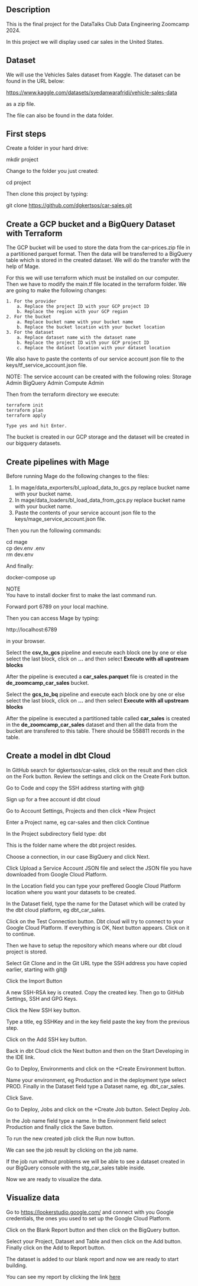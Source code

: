 ## Description  

This is the final project for the DataTalks Club Data Engineering Zoomcamp 2024.

In this project we will display used car sales in the United States.

## Dataset  

We will use the Vehicles Sales dataset from Kaggle. The dataset can be found in the URL below:  

https://www.kaggle.com/datasets/syedanwarafridi/vehicle-sales-data  

as a zip file.

The file can also be found in the data folder.

## First steps  

Create a folder in your hard drive:  

mkdir project   

Change to the folder you just created:  

cd project  

Then clone this project by typing:

git clone https://github.com/dgkertsos/car-sales.git

## Create a GCP bucket and a BigQuery Dataset with Terraform  

The GCP bucket will be used to store the data from the car-prices.zip file in a partitioned parquet format. Then the data will be transferred to a BigQuery table which is stored in the created dataset. We will do the transfer with the help of Mage.

 For this we will use terraform which must be installed on our computer. Then we have to modify the main.tf file located in the terraform folder. We are going to make the following changes:

    1. For the provider
        a. Replace the project ID with your GCP project ID
        b. Replace the region with your GCP region
    2. For the bucket
        a. Replace bucket name with your bucket name
        b. Replace the bucket location with your bucket location
    3. For the dataset
        a. Replace dataset name with the dataset name
        b. Replace the project ID with your GCP project ID
        c. Replace the dataset location with your dataset location

We also have to paste the contents of our service account json file to the keys/tf_service_account.json file. 

NOTE:
The service account can be created with the following roles:
    Storage Admin
    BigQuery Admin
    Compute Admin
    
Then from the terraform directory we execute:

    terraform init
    terraform plan
    terraform apply

    Type yes and hit Enter.

The bucket is created in our GCP storage and the dataset will be created in our bigquery datasets.

## Create pipelines with Mage  

Before running Mage do the following changes to the files:  

  1. In mage/data_exporters/bl_upload_data_to_gcs.py replace bucket name with your bucket name.
  2. In mage/data_loaders/bl_load_data_from_gcs.py replace bucket name with your bucket name.
  3. Paste the contents of your service account json file to the keys/mage_service_account.json file. 
     
Then you run the following commands:  

cd mage  
cp dev.env .env  
rm dev.env  

And finally:  

docker-compose up  

NOTE  
You have to install docker first to make the last command run.  

Forward port 6789 on your local machine.  

Then you can access Mage by typing:  

http://localhost:6789  

in your browser.

Select the **csv_to_gcs** pipeline and execute each block one by one or else select the last block, click on **...** and then select **Execute with all upstream blocks**  

After the pipeline is executed a **car_sales.parquet** file is created in the **de_zoomcamp_car_sales** bucket.  

Select the **gcs_to_bq** pipeline and execute each block one by one or else select the last block, click on **...** and then select **Execute with all upstream blocks**  

After the pipeline is executed a partitioned table called **car_sales** is created in the **de_zoomcamp_car_sales** dataset and then all the data from the bucket are transfered to this table. There should be 558811 records in the table.  

## Create a model in dbt Cloud

In GitHub search for dgkertsos/car-sales, click on the result and then click on the Fork button. Review the settings and click on the Create Fork button.  

Go to Code and copy the SSH address starting with git@  

Sign up for a free account id dbt cloud  

Go to Account Settings, Projects and then click +New Project  

Enter a Project name, eg car-sales  and then click Continue  

In the Project subdirectory field type: dbt  

This is the folder name where the dbt project resides.  

Choose a connection, in our case BigQuery and click Next.

Click Upload a Service Account JSON file and select the JSON file you have downloaded from Google Cloud Platform.  

In the Location field you can type your preffered Google Cloud Platform location where you want your datasets to be created.  

In the Dataset field, type the name for the Dataset which will be crated by the dbt cloud platform, eg dbt_car_sales.  

Click on the Test Connection button. Dbt cloud will try to connect to your Google Cloud Platform. If everything is OK, Next button appears. Click on it to continue.  

Then we have to setup the repository which means where our dbt cloud project is stored. 

Select Git Clone and in the Git URL type the SSH address you have copied earlier, starting with git@  

Click the Import Button  

A new SSH-RSA key is created. Copy the created key. Then go to GitHub Settings, SSH and GPG Keys. 

Click the New SSH key button. 

Type a title, eg SSHKey and in the key field paste the key from the previous step.  

Click on the Add SSH key button.  

Back in dbt Cloud click the Next button and then on the Start Developing in the IDE link.  

Go to Deploy, Environments and click on the +Create Environment button.  

Name your environment, eg Production and in the deployment type select PROD. Finally in the Dataset field type a Dataset name, eg. dbt_car_sales.  

Click Save.  

Go to Deploy, Jobs and click on the +Create Job button. Select Deploy Job.

In the Job name field type a name. In the Environment field select Production and finally click the Save button.  

To run the new created job click the Run now button.  

We can see the job result by clicking on the job name.

If the job run without problems we will be able to see a dataset created in our BigQuery console with the stg_car_sales table inside.  

Now we are ready to visualize the data.  

## Visualize data

Go to https://lookerstudio.google.com/ and connect with you Google credentials, the ones you used to set up the Google Cloud Platform.  

Click on the Blank Report button and then click on the BigQuery button.  

Select your Project, Dataset and Table and then click on the Add button. Finally click on the Add to Report button.

The dataset is added to our blank report and now we are ready to start building.

You can see my report by clicking the link [here](https://lookerstudio.google.com/reporting/318a9f8e-f259-434d-aaf1-0756e7458719)
